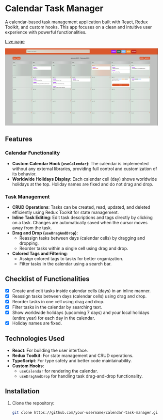 # Calendar Task Manager

A calendar-based task management application built with React, Redux Toolkit, and custom hooks. This app focuses on a clean and intuitive user experience with powerful functionalities.

[Live page](https://violetanaboy.github.io/calendar-app/)

![Calendar](/src/assets/calendar-screenshot.png)

## Features

### Calendar Functionality
- **Custom Calendar Hook (`useCalendar`)**: The calendar is implemented without any external libraries, providing full control and customization of its behavior.
- **Worldwide Holidays Display**: Each calendar cell (day) shows worldwide holidays at the top. Holiday names are fixed and do not drag and drop.

### Task Management
- **CRUD Operations**: Tasks can be created, read, updated, and deleted efficiently using Redux Toolkit for state management.
- **Inline Task Editing**: Edit task descriptions and tags directly by clicking on a task. Changes are automatically saved when the cursor moves away from the task.
- **Drag and Drop (`useDragAndDrop`)**:
  - Reassign tasks between days (calendar cells) by dragging and dropping.
  - Reorder tasks within a single cell using drag and drop.
- **Colored Tags and Filtering**:
  - Assign colored tags to tasks for better organization.
  - Filter tasks in the calendar using a search bar.

## Checklist of Functionalities
- [x] Create and edit tasks inside calendar cells (days) in an inline manner.
- [x] Reassign tasks between days (calendar cells) using drag and drop.
- [x] Reorder tasks in one cell using drag and drop.
- [x] Filter tasks in the calendar by searching text.
- [x] Show worldwide holidays (upcoming 7 days) and your local holidays (entire year) for each day in the calendar.
- [x] Holiday names are fixed.

## Technologies Used
- **React**: For building the user interface.
- **Redux Toolkit**: For state management and CRUD operations.
- **TypeScript**: For type safety and better code maintainability.
- **Custom Hooks**: 
  - `useCalendar` for rendering the calendar.
  - `useDragAndDrop` for handling task drag-and-drop functionality.

## Installation
1. Clone the repository:
   ```bash
   git clone https://github.com/your-username/calendar-task-manager.git
